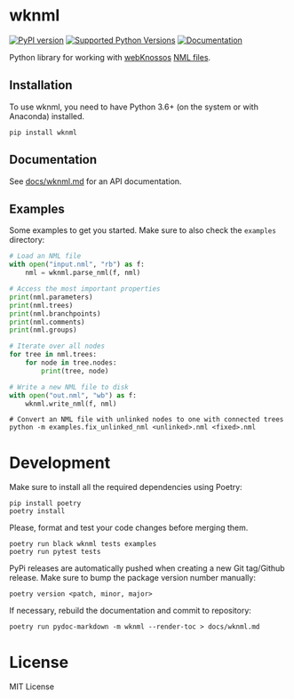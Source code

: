 # wknml
[![PyPI version](https://img.shields.io/pypi/v/wknml)](https://pypi.python.org/pypi/wknml)
[![Supported Python Versions](https://img.shields.io/pypi/pyversions/wknml.svg)](https://pypi.python.org/pypi/wknml)
[![Documentation](https://img.shields.io/badge/docs-passing-brightgreen.svg)](https://github.com/scalableminds/wknml/blob/master/docs/wknml.md)


Python library for working with [webKnossos](https://webknossos.org) [NML files](https://docs.webknossos.org/reference/data_formats#nml).

## Installation
To use wknml, you need to have Python 3.6+ (on the system or with Anaconda) installed.

```
pip install wknml
```

## Documentation

See [docs/wknml.md](docs/wknml.md) for an API documentation.

## Examples

Some examples to get you started. Make sure to also check the `examples` directory:

```python
# Load an NML file
with open("input.nml", "rb") as f:
    nml = wknml.parse_nml(f, nml)

# Access the most important properties
print(nml.parameters)
print(nml.trees)
print(nml.branchpoints)
print(nml.comments)
print(nml.groups)

# Iterate over all nodes
for tree in nml.trees:
    for node in tree.nodes:
        print(tree, node)

# Write a new NML file to disk
with open("out.nml", "wb") as f:
    wknml.write_nml(f, nml)
```

```shell
# Convert an NML file with unlinked nodes to one with connected trees
python -m examples.fix_unlinked_nml <unlinked>.nml <fixed>.nml
```

# Development
Make sure to install all the required dependencies using Poetry:
```
pip install poetry
poetry install
```

Please, format and test your code changes before merging them.
```
poetry run black wknml tests examples
poetry run pytest tests
```

PyPi releases are automatically pushed when creating a new Git tag/Github release. Make sure to bump the package version number manually:
```
poetry version <patch, minor, major>
```

If necessary, rebuild the documentation and commit to repository:
```
poetry run pydoc-markdown -m wknml --render-toc > docs/wknml.md
```

# License

MIT License

